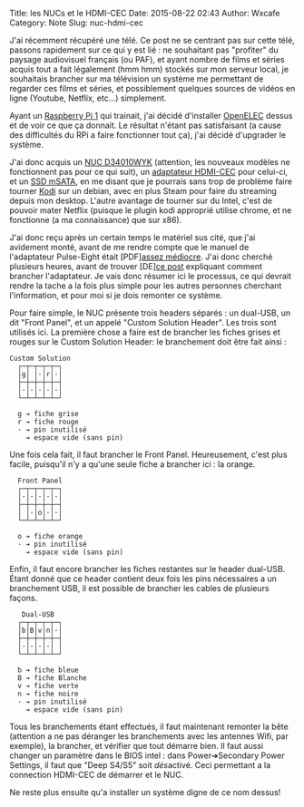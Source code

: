 Title: les NUCs et le HDMI-CEC
Date: 2015-08-22 02:43
Author: Wxcafe
Category: Note
Slug: nuc-hdmi-cec

J'ai récemment récupéré une télé. Ce post ne se centrant pas sur cette télé,
passons rapidement sur ce qui y est lié : ne souhaitant pas "profiter" du
paysage audiovisuel français (ou PAF), et ayant nombre de films et séries acquis
tout a fait légalement (hmm hmm) stockés sur mon serveur local, je souhaitais
brancher sur ma télévision un système me permettant de regarder ces films et
séries, et possiblement quelques sources de vidéos en ligne (Youtube, Netflix,
etc...) simplement.

Ayant un [Raspberry Pi 1](https://www.raspberrypi.org/) qui trainait, j'ai
décidé d'installer [OpenELEC](http://openelec.tv/) dessus et de voir ce que ça
donnait. Le résultat n'étant pas satisfaisant (a cause des difficultés du RPi
a faire fonctionner tout ça), j'ai décidé d'upgrader le système.

J'ai donc acquis un [NUC D34010WYK](http://www.amazon.fr/gp/product/B00GPJ83EU)
(attention, les nouveaux modèles ne fonctionnent pas pour ce qui suit), un 
[adaptateur HDMI-CEC](http://www.amazon.fr/dp/B00WU5F8MS/) pour celui-ci, et un
[SSD mSATA](http://www.amazon.fr/gp/product/B00INTR4ZE), en me disant que je
pourrais sans trop de problème faire tourner [Kodi](http://kodi.tv/) sur un
debian, avec en plus Steam pour faire du streaming depuis mon desktop. L'autre
avantage de tourner sur du Intel, c'est de pouvoir mater Netflix (puisque le
plugin kodi approprié utilise chrome, et ne fonctionne (a ma connaissance) que
sur x86).

J'ai donc reçu après un certain temps le matériel sus cité, que j'ai avidement
monté, avant de me rendre compte que le manuel de l'adaptateur Pulse-Eight était
\[PDF\][assez médiocre](https://www.pulse-eight.com/Download/Get/30). J'ai donc
cherché plusieurs heures, avant de trouver \[DE\][ce 
post](http://www.technikaffe.de/anleitung-293-pulse_eight_intel_nuc_hdmi_cec_adapter_im_test)
expliquant comment brancher l'adaptateur. Je vais donc résumer ici le processus,
ce qui devrait rendre la tache a la fois plus simple pour les autres personnes
cherchant l'information, et pour moi si je dois remonter ce système.

Pour faire simple, le NUC présente trois headers séparés : un dual-USB, un dit
"Front Panel", et un appelé "Custom Solution Header". Les trois sont utilisés
ici. La première chose a faire est de brancher les fiches grises et rouges sur
le Custom Solution Header: le branchement doit être fait ainsi :

	Custom Solution
	  ┌─┬─┬─┬─┬─┐
	  │g│ │·│r│·│
	  ├─┼─┼─┼─┼─┤
	  │·│·│·│·│·│
	  └─┴─┴─┴─┴─┘
	
	  g ➔ fiche grise
	  r ➔ fiche rouge
	  · ➔ pin inutilisé
	    ➔ espace vide (sans pin)

Une fois cela fait, il faut brancher le Front Panel. Heureusement, c'est plus
facile, puisqu'il n'y a qu'une seule fiche a brancher ici : la orange.


	  Front Panel
	  ┌─┬─┬─┬─┬─┐
	  │·│·│·│·│·│
	  ├─┼─┼─┼─┼─┤
	  │ │·│o│·│·│
	  └─┴─┴─┴─┴─┘
	
	  o ➔ fiche orange
	  · ➔ pin inutilisé
	    ➔ espace vide (sans pin)

Enfin, il faut encore brancher les fiches restantes sur le header dual-USB.
Étant donné que ce header contient deux fois les pins nécessaires a un
branchement USB, il est possible de brancher les cables de plusieurs façons. 


	   Dual-USB
	  ┌─┬─┬─┬─┬─┐
	  │b│B│v│n│·│
	  ├─┼─┼─┼─┼─┤
	  │·│·│·│·│ │
	  └─┴─┴─┴─┴─┘
	
	  b ➔ fiche bleue
	  B ➔ fiche Blanche
	  v ➔ fiche verte
	  n ➔ fiche noire
	  · ➔ pin inutilisé
	    ➔ espace vide (sans pin)

Tous les branchements étant effectués, il faut maintenant remonter la bête
(attention a ne pas déranger les branchements avec les antennes Wifi, par
exemple), la brancher, et vérifier que tout démarre bien. Il faut aussi changer
un paramètre dans le BIOS intel : dans Power➔Secondary Power Settings, il faut
que "Deep S4/S5" soit *dés*activé. Ceci permettant a la connection HDMI-CEC de
démarrer et le NUC.

Ne reste plus ensuite qu'a installer un système digne de ce nom dessus!
